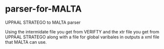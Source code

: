 # parser-for-MALTA
UPPAAL STRATEGO to MALTA parser

Using the intermidate file you get from VERIFTY and the xtr file you get from UPPAAL STRATEGO along with a file for global varibales in outputs a xml file that MALTA can use.
